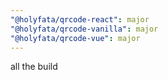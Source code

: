 ```yaml
---
"@holyfata/qrcode-react": major
"@holyfata/qrcode-vanilla": major
"@holyfata/qrcode-vue": major
---
```


all the build
